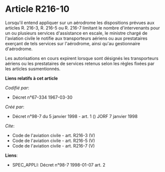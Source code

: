 # Article R216-10

Lorsqu'il entend appliquer sur un aérodrome les dispositions prévues aux articles R. 216-3, R. 216-5 ou R. 216-7 limitant le
nombre d'intervenants pour un ou plusieurs services d'assistance en escale, le ministre chargé de l'aviation civile le
notifie aux transporteurs aériens ou aux prestataires exerçant de tels services sur l'aérodrome, ainsi qu'au gestionnaire
d'aérodrome. 

Les autorisations en cours expirent lorsque sont désignés les transporteurs aériens ou les prestataires de services retenus
selon les règles fixées par les articles susmentionnés.

**Liens relatifs à cet article**

_Codifié par_:

  - Décret n°67-334 1967-03-30

_Créé par_:

  - Décret n°98-7 du 5 janvier 1998 - art. 1 () JORF 7 janvier 1998

_Cite_:

  - Code de l'aviation civile - art. R216-3 (V)
  - Code de l'aviation civile - art. R216-5 (V)
  - Code de l'aviation civile - art. R216-7 (V)

**Liens**:

  - SPEC_APPLI: Décret n°98-7 1998-01-07 art. 2
